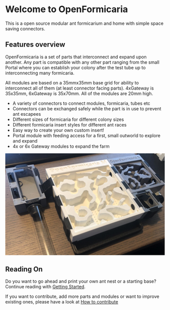 # Welcome to OpenFormicaria

This is a open source modular ant formicarium and home with simple space saving connectors.

## Features overview

OpenFormicaria is a set of parts that interconnect and expand upon another. Any part is compatible with any other part ranging from the small Portal where you can establish your colony after the test tube up to interconnecting many formicaria.

All modules are based on a 35mmx35mm base grid for ability to interconnect all of them (at least connector facing parts). 4xGateway is 35x35mm, 6xGateway is 35x70mm. All of the modules are 20mm high.

* A variety of connectors to connect modules, formicaria, tubes etc
* Connectors can be exchanged safely while the part is in use to prevent ant escapees
* Different sizes of formicaria for different colony sizes
* Different formicaria insert styles for different ant races
* Easy way to create your own custom insert!
* Portal module with feeding access for a first, small outworld to explore and expand
* 4x or 6x Gateway modules to expand the farm

![Example Farm](img/1.jpg)

## Reading On

Do you want to go ahead and print your own ant nest or a starting base?
Continue reading with [Getting Started](getting_started.md).

If you want to contribute, add more parts and modules or want to improve existing ones, please have a look at [How to contribute](contrib.md)